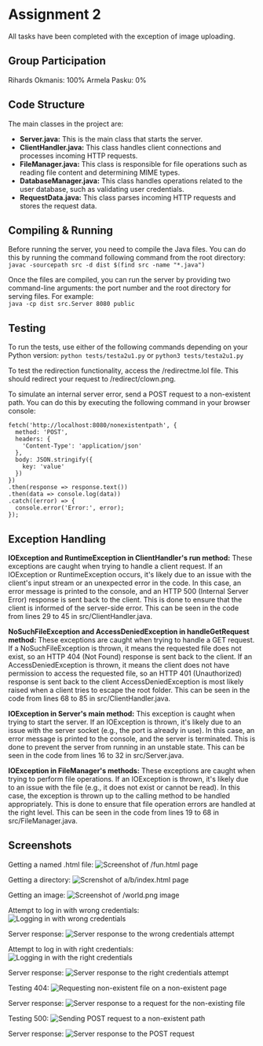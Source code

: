 # Assignment 2
All tasks have been completed with the exception of image uploading.

## Group Participation
Rihards Okmanis: 100%
Armela Pasku: 0%

## Code Structure
The main classes in the project are:
- **Server.java:** This is the main class that starts the server.
- **ClientHandler.java:** This class handles client connections and processes incoming HTTP requests.
- **FileManager.java:** This class is responsible for file operations such as reading file content and determining MIME types.
- **DatabaseManager.java:** This class handles operations related to the user database, such as validating user credentials.
- **RequestData.java:** This class parses incoming HTTP requests and stores the request data.

## Compiling & Running
Before running the server, you need to compile the Java files. You can do this by running the command following command from the root directory:  
`javac -sourcepath src -d dist $(find src -name "*.java")`  

Once the files are compiled, you can run the server by providing two command-line arguments: the port number and the root directory for serving files. For example:  
`java -cp dist src.Server 8080 public`

## Testing
To run the tests, use either of the following commands depending on your Python version: `python tests/testa2u1.py` or `python3 tests/testa2u1.py`

To test the redirection functionality, access the /redirectme.lol file. This should redirect your request to /redirect/clown.png.

To simulate an internal server error, send a POST request to a non-existent path. You can do this by executing the following command in your browser console:
```
fetch('http://localhost:8080/nonexistentpath', {
  method: 'POST',
  headers: {
    'Content-Type': 'application/json'
  },
  body: JSON.stringify({
    key: 'value'
  })
})
.then(response => response.text())
.then(data => console.log(data))
.catch((error) => {
  console.error('Error:', error);
});
```

## Exception Handling
**IOException and RuntimeException in ClientHandler's run method:**  These exceptions are caught when trying to handle a client request. If an IOException or RuntimeException occurs, it's likely due to an issue with the client's input stream or an unexpected error in the code. In this case, an error message is printed to the console, and an HTTP 500 (Internal Server Error) response is sent back to the client. This is done to ensure that the client is informed of the server-side error. This can be seen in the code from lines 29 to 45 in src/ClientHandler.java.  

**NoSuchFileException and AccessDeniedException in handleGetRequest method:** These exceptions are caught when trying to handle a GET request. If a NoSuchFileException is thrown, it means the requested file does not exist, so an HTTP 404 (Not Found) response is sent back to the client. If an AccessDeniedException is thrown, it means the client does not have permission to access the requested file, so an HTTP 401 (Unauthorized) response is sent back to the client AccessDeniedException is most likely raised when a client tries to escape the root folder. This can be seen in the code from lines 68 to 85 in src/ClientHandler.java.  

**IOException in Server's main method:** This exception is caught when trying to start the server. If an IOException is thrown, it's likely due to an issue with the server socket (e.g., the port is already in use). In this case, an error message is printed to the console, and the server is terminated. This is done to prevent the server from running in an unstable state. This can be seen in the code from lines 16 to 32 in src/Server.java.  

**IOException in FileManager's methods:** These exceptions are caught when trying to perform file operations. If an IOException is thrown, it's likely due to an issue with the file (e.g., it does not exist or cannot be read). In this case, the exception is thrown up to the calling method to be handled appropriately. This is done to ensure that file operation errors are handled at the right level. This can be seen in the code from lines 19 to 68 in src/FileManager.java.

## Screenshots
Getting a named .html file:
![Screenshot of /fun.html page](images/fun.png)

Getting a directory:
![Screnshot of a/b/index.html page](images/bee.png)

Getting an image:
![Screenshot of /world.png image](images/world.png)

Attempt to log in with wrong credentials:
![Logging in with wrong credentials](images/wrong.png)

Server response:
![Server response to the wrong credentials attempt](images/wrong_response.png)

Attempt to log in with right credentials:
![Logging in with the right credentials](images/right.png)

Server response:
![Server response to the right credentials attempt](images/right_response.png)

Testing 404:
![Requesting non-existent file on a non-existent page](images/404.png)

Server response:
![Server response to a request for the non-existing file](images/404_response.png)

Testing 500:
![Sending POST request to a non-existent path](images/500.png)

Server response:
![Server response to the POST request](images/500_response.png)
